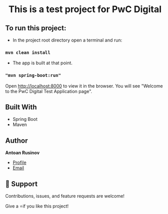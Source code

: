 <h1 align="center"><project-name>This is a test project for PwC Digital</h1>


## To run this project:

- In the project root directory open a terminal and run:

### `mvn clean install`

- The app is built at that point.  

### `"mvn spring-boot:run"`

Open [http://localhost:8000](http://localhost:8000) to view it in the browser. You will see "Welcome to the PwC Digital Test Application page".


## Built With

- Spring Boot
- Maven

## Author

**Antoan Rusinov**

- [Profile](https://github.com/AntoanRusinov "Antoan Rusinov")
- [Email](mailto:antoan.rusinov@gmail.com?subject=Hi "Hi!")

## 🤝 Support

Contributions, issues, and feature requests are welcome!

Give a ⭐️if you like this project!